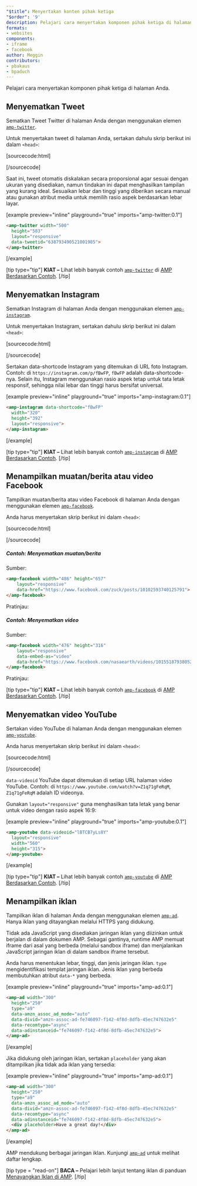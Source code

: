 ```yaml
---
"$title": Menyertakan konten pihak ketiga
"$order": '9'
description: Pelajari cara menyertakan komponen pihak ketiga di halaman Anda ....
formats:
- websites
components:
- iframe
- facebook
author: Meggin
contributors:
- pbakaus
- bpaduch
---
```


Pelajari cara menyertakan komponen pihak ketiga di halaman Anda.

## Menyematkan Tweet

Sematkan Tweet Twitter di halaman Anda dengan menggunakan elemen [`amp-twitter`](../../../../documentation/components/reference/amp-twitter.md).

Untuk menyertakan tweet di halaman Anda, sertakan dahulu skrip berikut ini dalam `<head>`:

[sourcecode:html]
<script async custom-element="amp-twitter"
  src="https://cdn.ampproject.org/v0/amp-twitter-0.1.js"></script>
[/sourcecode]

Saat ini, tweet otomatis diskalakan secara proporsional agar sesuai dengan ukuran yang disediakan, namun tindakan ini dapat menghasilkan tampilan yang kurang ideal. Sesuaikan lebar dan tinggi yang diberikan secara manual atau gunakan atribut media untuk memilih rasio aspek berdasarkan lebar layar.

[example preview="inline" playground="true" imports="amp-twitter:0.1"]
```html
<amp-twitter width="500"
  height="583"
  layout="responsive"
  data-tweetid="638793490521001985">
</amp-twitter>
```
[/example]

[tip type="tip"] **KIAT –** Lihat lebih banyak contoh [`amp-twitter`](../../../../documentation/components/reference/amp-twitter.md) di [AMP Berdasarkan Contoh](../../../../documentation/examples/documentation/amp-twitter.html). [/tip]

## Menyematkan Instagram

Sematkan Instagram di halaman Anda dengan menggunakan elemen [`amp-instagram`](../../../../documentation/components/reference/amp-instagram.md).

Untuk menyertakan Instagram, sertakan dahulu skrip berikut ini dalam `<head>`:

[sourcecode:html]
<script async custom-element="amp-instagram"
  src="https://cdn.ampproject.org/v0/amp-instagram-0.1.js"></script>
[/sourcecode]

Sertakan data-shortcode Instagram yang ditemukan di URL foto Instagram. Contoh: di `https://instagram.com/p/fBwFP`, `fBwFP` adalah data-shortcode-nya. Selain itu, Instagram menggunakan rasio aspek tetap untuk tata letak responsif, sehingga nilai lebar dan tinggi harus bersifat universal.

[example preview="inline" playground="true" imports="amp-instagram:0.1"]
```html
<amp-instagram data-shortcode="fBwFP"
  width="320"
  height="392"
  layout="responsive">
</amp-instagram>
```
[/example]

[tip type="tip"] **KIAT –** Lihat lebih banyak contoh [`amp-instagram`](../../../../documentation/components/reference/amp-instagram.md) di [AMP Berdasarkan Contoh](../../../../documentation/examples/documentation/amp-instagram.html). [/tip]

## Menampilkan muatan/berita atau video Facebook

Tampilkan muatan/berita atau video Facebook di halaman Anda dengan menggunakan elemen [`amp-facebook`](../../../../documentation/components/reference/amp-facebook.md).

Anda harus menyertakan skrip berikut ini dalam `<head>`:

[sourcecode:html]
<script async custom-element="amp-facebook"
  src="https://cdn.ampproject.org/v0/amp-facebook-0.1.js"></script>
[/sourcecode]

##### Contoh: Menyematkan muatan/berita

Sumber:

```html
<amp-facebook width="486" height="657"
    layout="responsive"
    data-href="https://www.facebook.com/zuck/posts/10102593740125791">
</amp-facebook>
```

Pratinjau: <amp-facebook width="486" height="657" layout="responsive" data-href="https://www.facebook.com/zuck/posts/10102593740125791"> </amp-facebook>

##### Contoh: Menyematkan video

Sumber:

```html
<amp-facebook width="476" height="316"
    layout="responsive"
    data-embed-as="video"
    data-href="https://www.facebook.com/nasaearth/videos/10155187938052139">
</amp-facebook>
```

Pratinjau: <amp-facebook width="476" height="316" layout="responsive" data-embed-as="video" data-href="https://www.facebook.com/nasaearth/videos/10155187938052139"> </amp-facebook>

[tip type="tip"] **KIAT –** Lihat lebih banyak contoh [`amp-facebook`](../../../../documentation/components/reference/amp-facebook.md) di [AMP Berdasarkan Contoh](../../../../documentation/examples/documentation/amp-facebook.html). [/tip]

## Menyematkan video YouTube

Sertakan video YouTube di halaman Anda dengan menggunakan elemen [`amp-youtube`](../../../../documentation/components/reference/amp-youtube.md).

Anda harus menyertakan skrip berikut ini dalam `<head>`:

[sourcecode:html]
<script async custom-element="amp-youtube"
  src="https://cdn.ampproject.org/v0/amp-youtube-0.1.js"></script>
[/sourcecode]

`data-videoid` YouTube dapat ditemukan di setiap URL halaman video YouTube. Contoh: di `https://www.youtube.com/watch?v=Z1q71gFeRqM`, `Z1q71gFeRqM` adalah ID videonya.

Gunakan `layout="responsive"` guna menghasilkan tata letak yang benar untuk video dengan rasio aspek 16:9:

[example preview="inline" playground="true" imports="amp-youtube:0.1"]
```html
<amp-youtube data-videoid="lBTCB7yLs8Y"
  layout="responsive"
  width="560"
  height="315">
</amp-youtube>
```
[/example]

[tip type="tip"] **KIAT –** Lihat lebih banyak contoh [`amp-youtube`](../../../../documentation/components/reference/amp-youtube.md) di [AMP Berdasarkan Contoh](../../../../documentation/examples/documentation/amp-youtube.html). [/tip]

## Menampilkan iklan

Tampilkan iklan di halaman Anda dengan menggunakan elemen [`amp-ad`](../../../../documentation/components/reference/amp-ad.md). Hanya iklan yang ditayangkan melalui HTTPS yang didukung.

Tidak ada JavaScript yang disediakan jaringan iklan yang diizinkan untuk berjalan di dalam dokumen AMP. Sebagai gantinya, runtime AMP memuat iframe dari asal yang berbeda (melalui sandbox iframe) dan menjalankan JavaScript jaringan iklan di dalam sandbox iframe tersebut.

Anda harus menentukan lebar, tinggi, dan jenis jaringan iklan. `type` mengidentifikasi templat jaringan iklan. Jenis iklan yang berbeda membutuhkan atribut `data-*` yang berbeda.

[example preview="inline" playground="true" imports="amp-ad:0.1"]
```html
<amp-ad width="300"
  height="250"
  type="a9"
  data-amzn_assoc_ad_mode="auto"
  data-divid="amzn-assoc-ad-fe746097-f142-4f8d-8dfb-45ec747632e5"
  data-recomtype="async"
  data-adinstanceid="fe746097-f142-4f8d-8dfb-45ec747632e5">
</amp-ad>
```
[/example]

Jika didukung oleh jaringan iklan, sertakan `placeholder` yang akan ditampilkan jika tidak ada iklan yang tersedia:

[example preview="inline" playground="true" imports="amp-ad:0.1"]
```html
<amp-ad width="300"
  height="250"
  type="a9"
  data-amzn_assoc_ad_mode="auto"
  data-divid="amzn-assoc-ad-fe746097-f142-4f8d-8dfb-45ec747632e5"
  data-recomtype="async"
  data-adinstanceid="fe746097-f142-4f8d-8dfb-45ec747632e5">
  <div placeholder>Have a great day!</div>
</amp-ad>
```
[/example]

AMP mendukung berbagai jaringan iklan. Kunjungi [`amp-ad`](../../../../documentation/components/reference/amp-ad.md) untuk melihat daftar lengkap.

[tip type = "read-on"] **BACA –** Pelajari lebih lanjut tentang iklan di panduan [Menayangkan Iklan di AMP](../../../../documentation/guides-and-tutorials/develop/monetization/index.md). [/tip]
